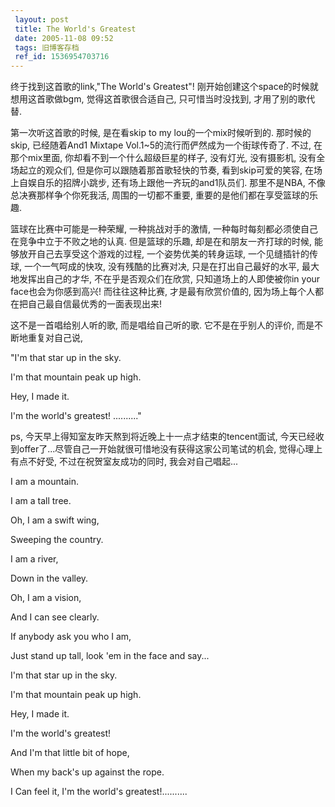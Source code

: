 ```yaml
---
 layout: post
 title: The World's Greatest
 date: 2005-11-08 09:52
 tags: 旧博客存档
 ref_id: 1536954703716
---
```

终于找到这首歌的link,"The World's Greatest"! 刚开始创建这个space的时候就想用这首歌做bgm, 觉得这首歌很合适自己,
只可惜当时没找到, 才用了别的歌代替.



第一次听这首歌的时候, 是在看skip to my lou的一个mix时候听到的. 那时候的skip, 已经随着And1 Mixtape
Vol.1~5的流行而俨然成为一个街球传奇了. 不过, 在那个mix里面, 你却看不到一个什么超级巨星的样子, 没有灯光, 没有摄影机,
没有全场起立的观众们, 但是你可以跟随着那首歌轻快的节奏, 看到skip可爱的笑容, 在场上自娱自乐的招牌小跳步, 还有场上跟他一齐玩的and1队员们.
那里不是NBA, 不像总决赛那样争个你死我活, 周围的一切都不重要, 重要的是他们都在享受篮球的乐趣.



篮球在比赛中可能是一种荣耀, 一种挑战对手的激情, 一种每时每刻都必须使自己在竞争中立于不败之地的认真. 但是篮球的乐趣, 却是在和朋友一齐打球的时候,
能够放开自己去享受这个游戏的过程, 一个姿势优美的转身运球, 一个见缝插针的传球, 一个一气呵成的快攻, 没有残酷的比赛对决, 只是在打出自己最好的水平,
最大地发挥出自己的才华, 不在乎是否观众们在欣赏, 只知道场上的人即使被你in your face也会为你感到高兴! 而往往这种比赛, 才是最有欣赏价值的,
因为场上每个人都在把自己最自信最优秀的一面表现出来!



这不是一首唱给别人听的歌, 而是唱给自己听的歌. 它不是在乎别人的评价, 而是不断地重复对自己说,

"I'm that star up in the sky.

I'm that mountain peak up high.

Hey, I made it.

I'm the world's greatest! .........."



ps, 今天早上得知室友昨天熬到将近晚上十一点才结束的tencent面试,
今天已经收到offer了...尽管自己一开始就很可惜地没有获得这家公司笔试的机会, 觉得心理上有点不好受, 不过在祝贺室友成功的同时, 我会对自己唱起...



I am a mountain.

I am a tall tree.

Oh, I am a swift wing,

Sweeping the country.

I am a river,

Down in the valley.

Oh, I am a vision,

And I can see clearly.

If anybody ask you who I am,

Just stand up tall, look 'em in the face and say...



I'm that star up in the sky.

I'm that mountain peak up high.

Hey, I made it.

I'm the world's greatest!

And I'm that little bit of hope,

When my back's up against the rope.

I Can feel it, I'm the world's greatest!..........



